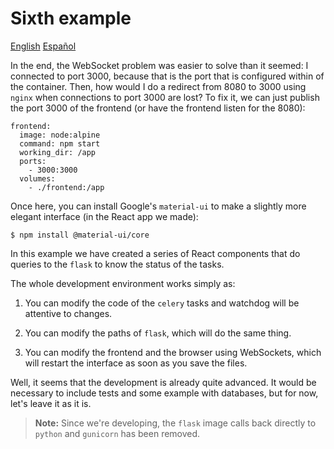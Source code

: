  # Sixth example

[English](README.en.md) [Español](README.es.md)

In the end, the WebSocket problem was easier to solve than it seemed: I
connected to port 3000, because that is the port that is configured within
of the container. Then, how would I do a redirect from 8080 to 3000 using 
`nginx` when connections to port 3000 are lost? To fix it, we can just publish 
the port 3000 of the frontend (or have the frontend listen for the 8080): 

    frontend:
      image: node:alpine
      command: npm start
      working_dir: /app
      ports:
        - 3000:3000
      volumes:
        - ./frontend:/app

Once here, you can install Google's `material-ui` to make a
slightly more elegant interface (in the React app we made): 

    $ npm install @material-ui/core

In this example we have created a series of React components that do
queries to the `flask` to know the status of the tasks. 

The whole development environment works simply as:

1. You can modify the code of the `celery` tasks and watchdog will be
    attentive to changes.

2. You can modify the paths of `flask`, which will do the same thing.

3. You can modify the frontend and the browser using WebSockets, which will restart
    the interface as soon as you save the files. 

Well, it seems that the development is already quite advanced. It would be necessary to include
tests and some example with databases, but for now, let's leave it
as it is. 

> **Note:** Since we're developing, the `flask` image calls back
> directly to `python` and `gunicorn` has been removed.